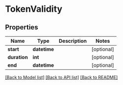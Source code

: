 # TokenValidity

## Properties
Name | Type | Description | Notes
------------ | ------------- | ------------- | -------------
**start** | **datetime** |  | [optional] 
**duration** | **int** |  | [optional] 
**end** | **datetime** |  | [optional] 

[[Back to Model list]](../README.md#documentation-for-models) [[Back to API list]](../README.md#documentation-for-api-endpoints) [[Back to README]](../README.md)


